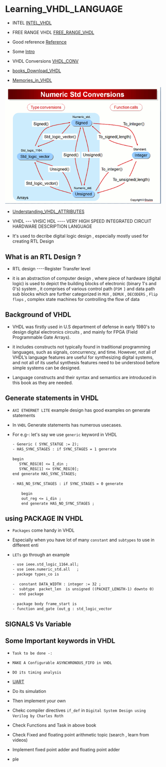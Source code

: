 # Learning_VHDL_LANGUAGE


   - INTEL
        [INTEL_VHDL](https://www.bing.com/videos/riverview/relatedvideo?&q=basic+of+vhdl+intel&&mid=0560627AA878FB5007350560627AA878FB500735&&FORM=VRDGAR)
 
   - FREE RANGE VHDL
      [FREE_RANGE_VHDL](https://faculty-web.msoe.edu/johnsontimoj/EE3921/files3921/Book_FreeRangeVHDL.pdf)
  
   - Good reference
   [Reference](https://ics.uci.edu/~jmoorkan/vhdlref/)
     
   - Some 
     [Intro](https://www.synthworks.com/papers/vhdl_math_tricks_mapld_2003.pdf)

   - VHDL Conversions
    [VHDL_CONV](https://nandland.com/common-vhdl-conversions/#Numeric-Integer-To-Std_Logic_Vector)

   - [books_Download_VHDL](https://zlib.pub/download/digital-systems-design-using-vhdl-3rd-edition-h5pgsr2n76c0?hash=244430aba10b176079749610cc2aa93b)

   - [Memories_in_VHDL](https://www.eng.auburn.edu/~nelson/courses/elec4200/Slides/VHDL%205%20Memory%20Models.pdf)
 
 ![numeric_std_conversion](numeric_std_conversions.gif)

   - [Understanding_VHDL_ATTRIBUTES](http://xilinx.info/_hdl/2/_ref/acc-eda/language_overview/objects__data_types_and_operators/understanding_vhdl_attributes.htm#:~:text=%E2%80%98Succ%20%28value%29%20Example%3A%20V%3A%20state_type%20%3A%3D%20state_type%20%28Idle%29%3B,%28Read%29%3B%20--%20V%20has%20the%20value%20of%20Idle)

   - VHDL ---    VHSIC HDL ---- VERY HIGH SPEED INTEGRATED CIRCUIT HARDWARE DESCRIPTION LANGUAGE

   - It's used to decribe digital logic design , especially mostly used for creating RTL Design 

   
## What is an RTL Design ?

-  RTL design ----Register Transfer level

-  it is an abstraction of computer design , where piece of hardware (digital logic) is used to 
   depict the building blocks of electronic (binary 1's and 0's) system , it comprises of various control path (`FSM `) and data path sub blocks 
   which are further categorized in `MUX` , `DEMUX`  , `DECODERS` , `Flip flops` ,
   complex state machines for controlling the flow of data 

## Background of VHDL 

- VHDL was firstly used in U.S department of defense in early 1980's to design digital electronics circuits ,
   and mainly for FPGA (Field Programmable Gate Arrays).

- it includes constructs not typically found in traditional
  programming languages, such as signals, concurrency, and time.
  However, not all of VHDL’s language features are useful for synthesizing digital
  systems, and not all of its useful synthesis features need to be understood before
  simple systems can be designed.

- Language constructs and their syntax and semantics
  are introduced in this book as they are needed.


## Generate statements in VHDL

- `AXI ETHERNET LITE` example design has good examples on generate statements

- In `VHDL` Generate statements has numerous usecases.
- For e.g-: let's say we use `generic` keyword in VHDL

      - Generic ( SYNC_STATGE := 2);
      - HAS_SYNC_STAGES : if SYNC_STAGES = 1 generate

      begin
         SYNC_REG[0] <= I_din ;
         SYNC_REG[1] <= SYNC_REG[0];
      end generate HAS_SYNC_STAGES;
     
      - HAS_NO_SYNC_STAGES : if SYNC_STAGES = 0 generate

          begin
          out_reg <= i_din ;
          end generate HAS_NO_SYNC_STAGES ;


 ## using PACKAGE IN VHDL 

 - `Packages` come handy in VHDL
 - Especially when you have lot of many `constant` and `subtypes` to use in different enti
 - `LETs` go through an example

       - use ieee.std_logic_1164.all;
       - use ieee.numeric_std.all   ;
       - package types_co is
  
       -  constant DATA_WIDTH : integer := 32 ;
       -  subtype  packet_len  is unsigned ((PACKET_LENGTH-1) downto 0) 
       -  end package 

       - package body frame_start is
       - function and_gate (out_g : std_logic_vector


## SIGNALS Vs Variable


## Some Important keywords in VHDL


  - `Task to be done -: `
  - `MAKE A Configurable ASYNCHRONOUS_FIFO in VHDL`
  - `DO its timing analysis`
 
  - [UART](https://github.com/alialaei110/HDLab-FPGA-Development-Board/blob/master/Example-Projects/VHDL_Module/UART/UART.vhd)
  - Do its simulation
  - Then implement your own 
  - Chekc compiler directives `if_def` in `Digital System Design using Verilog by Charles Roth`
  - Check Functions and Task in above book
  - Check Fixed and floating point arithmetic topic (search , learn from videos)
  - Implement fixed point adder and floating point adder
  - ple
